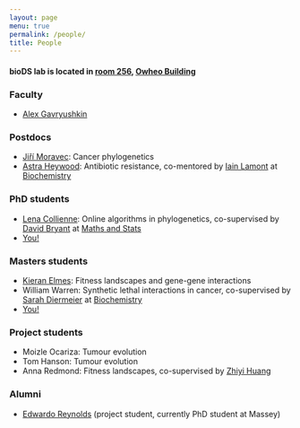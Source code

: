 ```yaml
---
layout: page
menu: true
permalink: /people/
title: People
---
```



#### bioDS lab is located in [room 256](https://goo.gl/maps/5Rt1CD9KAqP2), [Owheo Building](https://goo.gl/maps/tCyUmHrfBE72)


### Faculty

- [Alex Gavryushkin](/alex/)


### Postdocs

- [Jiří Moravec](https://www.linkedin.com/in/ji%C5%99%C3%AD-moravec-2a104815b/): Cancer phylogenetics
- [Astra Heywood](https://www.linkedin.com/in/astra-heywood-a43229163/): Antibiotic resistance, co-mentored by [Iain Lamont](https://www.otago.ac.nz/biochemistry/people/profile/index.html?id=41) at [Biochemistry](https://www.otago.ac.nz/biochemistry/index.html)


### PhD students

- [Lena Collienne](mailto:lena.collienne@postgrad.otago.ac.nz): Online algorithms in phylogenetics, co-supervised by [David Bryant](http://www.maths.otago.ac.nz/~dbryant/) at [Maths and Stats](http://www.maths.otago.ac.nz/)
- [You!](/opportunities/)


### Masters students

- [Kieran Elmes](/kieran/): Fitness landscapes and gene-gene interactions
- William Warren: Synthetic lethal interactions in cancer, co-supervised by [Sarah Diermeier](https://www.otago.ac.nz/biochemistry/people/profile/index.html?id=2797) at [Biochemistry](https://www.otago.ac.nz/biochemistry/index.html)
- [You!](/opportunities/)


### Project students

- Moizle Ocariza: Tumour evolution
- Tom Hanson: Tumour evolution
- Anna Redmond: Fitness landscapes, co-supervised by [Zhiyi Huang](https://www.otago.ac.nz/computer-science/people/otago675737.html)


### Alumni

-  [Edwardo Reynolds](https://nz.linkedin.com/in/edwardo-reynolds) (project student, currently PhD student at Massey)

